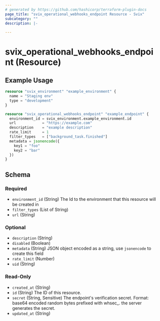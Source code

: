```yaml
---
# generated by https://github.com/hashicorp/terraform-plugin-docs
page_title: "svix_operational_webhooks_endpoint Resource - Svix"
subcategory: ""
description: |-
  
---
```


# svix_operational_webhooks_endpoint (Resource)



## Example Usage

```terraform
resource "svix_environment" "example_environment" {
  name = "Staging env"
  type = "development"
}

resource "svix_operational_webhooks_endpoint" "example_endpoint" {
  environment_id = svix_environment.example_environment.id
  url            = "https://example.com"
  description    = "example description"
  rate_limit     = 1
  filter_types   = ["background_task.finished"]
  metadata = jsonencode({
    key1 = "foo"
    key2 = "bar"
  })
}
```

<!-- schema generated by tfplugindocs -->
## Schema

### Required

- `environment_id` (String) The Id to the environment that this resource will be created in
- `filter_types` (List of String)
- `url` (String)

### Optional

- `description` (String)
- `disabled` (Boolean)
- `metadata` (String) JSON object encoded as a string, use `jsonencode` to create this field
- `rate_limit` (Number)
- `uid` (String)

### Read-Only

- `created_at` (String)
- `id` (String) The ID of this resource.
- `secret` (String, Sensitive) The endpoint's verification secret.
Format: base64 encoded random bytes prefixed with whsec_. the server generates the secret.
- `updated_at` (String)
